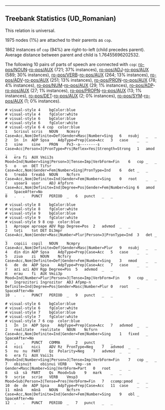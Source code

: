 

--------------------------------------------------------------------------------

## Treebank Statistics (UD_Romanian)

This relation is universal.

1975 nodes (1%) are attached to their parents as `cop`.

1862 instances of `cop` (94%) are right-to-left (child precedes parent).
Average distance between parent and child is 1.76455696202532.

The following 10 pairs of parts of speech are connected with `cop`: [ro-pos/NOUN]()-[ro-pos/AUX]() (721; 37% instances), [ro-pos/ADJ]()-[ro-pos/AUX]() (589; 30% instances), [ro-pos/VERB]()-[ro-pos/AUX]() (264; 13% instances), [ro-pos/ADV]()-[ro-pos/AUX]() (251; 13% instances), [ro-pos/PRON]()-[ro-pos/AUX]() (78; 4% instances), [ro-pos/NUM]()-[ro-pos/AUX]() (29; 1% instances), [ro-pos/ADP]()-[ro-pos/AUX]() (27; 1% instances), [ro-pos/PROPN]()-[ro-pos/AUX]() (13; 1% instances), [ro-pos/DET]()-[ro-pos/AUX]() (2; 0% instances), [ro-pos/SYM]()-[ro-pos/AUX]() (1; 0% instances).


~~~ conllu
# visual-style 4	bgColor:blue
# visual-style 4	fgColor:white
# visual-style 6	bgColor:blue
# visual-style 6	fgColor:white
# visual-style 6 4 cop	color:blue
1	Scrisul	scris	NOUN	Ncmsry	Case=Acc,Nom|Definite=Def|Gender=Masc|Number=Sing	6	nsubj	_	_
2	în	în	ADP	Spsa	AdpType=Prep|Case=Acc	3	case	_	_
3	sine	sine	PRON	Px3--a--------s	Case=Acc|Person=3|PronType=Prs|Reflex=Yes|Strength=Strong	1	amod	_	_
4	era	fi	AUX	Vmii3s	Mood=Ind|Number=Sing|Person=3|Tense=Imp|VerbForm=Fin	6	cop	_	_
5	o	un	DET	Tifsr	Case=Acc,Nom|Gender=Fem|Number=Sing|PronType=Ind	6	det	_	_
6	treabă	treabă	NOUN	Ncfsrn	Case=Acc,Nom|Definite=Ind|Gender=Fem|Number=Sing	0	root	_	_
7	ușoară	ușor	ADJ	Afpfsrn	Case=Acc,Nom|Definite=Ind|Degree=Pos|Gender=Fem|Number=Sing	6	amod	_	SpaceAfter=No
8	.	.	PUNCT	PERIOD	_	6	punct	_	_

~~~


~~~ conllu
# visual-style 8	bgColor:blue
# visual-style 8	fgColor:white
# visual-style 9	bgColor:blue
# visual-style 9	fgColor:white
# visual-style 9 8 cop	color:blue
1	Aproape	aproape	ADV	Rgp	Degree=Pos	2	advmod	_	_
2	toți	tot	DET	Di3mpr	Case=Acc,Nom|Gender=Masc|Number=Plur|Person=3|PronType=Ind	3	det	_	_
3	copiii	copil	NOUN	Ncmpry	Case=Acc,Nom|Definite=Def|Gender=Masc|Number=Plur	9	nsubj	_	_
4	din	din	ADP	Spsa	AdpType=Prep|Case=Acc	5	case	_	_
5	ziua	zi	NOUN	Ncfsry	Case=Acc,Nom|Definite=Def|Gender=Fem|Number=Sing	3	nmod	_	_
6	de	de	ADP	Spsa	AdpType=Prep|Case=Acc	7	case	_	_
7	azi	azi	ADV	Rgp	Degree=Pos	5	advmod	_	_
8	erau	fi	AUX	Vmii3p	Mood=Ind|Number=Plur|Person=3|Tense=Imp|VerbForm=Fin	9	cop	_	_
9	îngrozitori	îngrozitor	ADJ	Afpmp-n	Definite=Ind|Degree=Pos|Gender=Masc|Number=Plur	0	root	_	SpaceAfter=No
10	.	.	PUNCT	PERIOD	_	9	punct	_	_

~~~


~~~ conllu
# visual-style 6	bgColor:blue
# visual-style 6	fgColor:white
# visual-style 7	bgColor:blue
# visual-style 7	fgColor:white
# visual-style 7 6 cop	color:blue
1	În	în	ADP	Spsa	AdpType=Prep|Case=Acc	7	advmod	_	_
2	realitate	realitate	NOUN	Ncfsrn	Case=Acc,Nom|Definite=Ind|Gender=Fem|Number=Sing	1	fixed	_	SpaceAfter=No
3	,	,	PUNCT	COMMA	_	2	punct	_	_
4	nici	nici	ADV	Rz	PronType=Neg	7	advmod	_	_
5	nu	nu	PART	Qz	Polarity=Neg	7	advmod	_	_
6	era	fi	AUX	Vaii3s	Mood=Ind|Number=Sing|Person=3|Tense=Imp|VerbForm=Fin	7	cop	_	_
7	obișnuit	obișnui	VERB	Vmp--sm	Gender=Masc|Number=Sing|VerbForm=Part	0	root	_	_
8	să	să	PART	Qs	Mood=Sub	9	mark	_	_
9	scrie	scrie	VERB	Vmsp3	Mood=Sub|Person=3|Tense=Pres|VerbForm=Fin	7	ccomp:pmod	_	_
10	de	de	ADP	Spsa	AdpType=Prep|Case=Acc	11	case	_	_
11	mână	mână	NOUN	Ncfsrn	Case=Acc,Nom|Definite=Ind|Gender=Fem|Number=Sing	9	obl	_	SpaceAfter=No
12	.	.	PUNCT	PERIOD	_	7	punct	_	_

~~~


